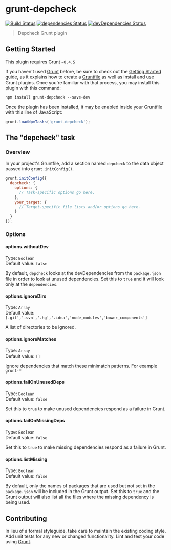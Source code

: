 # grunt-depcheck

[![Build Status](https://travis-ci.org/depcheck/grunt-depcheck.svg?branch=master)](https://travis-ci.org/depcheck/grunt-depcheck)
[![dependencies Status](https://david-dm.org/depcheck/grunt-depcheck/status.svg)](https://david-dm.org/depcheck/grunt-depcheck)
[![devDependencies Status](https://david-dm.org/depcheck/grunt-depcheck/dev-status.svg)](https://david-dm.org/depcheck/grunt-depcheck?type=dev)

> Depcheck Grunt plugin

## Getting Started
This plugin requires Grunt `~0.4.5`

If you haven't used [Grunt](http://gruntjs.com/) before, be sure to check out the [Getting Started](http://gruntjs.com/getting-started) guide, as it explains how to create a [Gruntfile](http://gruntjs.com/sample-gruntfile) as well as install and use Grunt plugins. Once you're familiar with that process, you may install this plugin with this command:

```shell
npm install grunt-depcheck --save-dev
```

Once the plugin has been installed, it may be enabled inside your Gruntfile with this line of JavaScript:

```js
grunt.loadNpmTasks('grunt-depcheck');
```

## The "depcheck" task

### Overview
In your project's Gruntfile, add a section named `depcheck` to the data object passed into `grunt.initConfig()`.

```js
grunt.initConfig({
  depcheck: {
    options: {
      // Task-specific options go here.
    },
    your_target: {
      // Target-specific file lists and/or options go here.
    }
  }
});
```

### Options

#### options.withoutDev
Type: `Boolean`  
Default value: `false`

By default, `depcheck` looks at the devDependencies from the `package.json` file in order to look at unused dependencies. Set this to `true` and
it will look only at the `dependencies`.

#### options.ignoreDirs
Type: `Array`  
Default value: `[.git','.svn','.hg','.idea','node_modules','bower_components']`

A list of directories to be ignored.

#### options.ignoreMatches
Type: `Array`  
Default value: `[]`

Ignore dependencies that match these minimatch patterns. For example `grunt-*`

#### options.failOnUnusedDeps
Type: `Boolean`  
Default value: `false`

Set this to `true` to make unused dependencies respond as a failure in Grunt.

#### options.failOnMissingDeps
Type: `Boolean`  
Default value: `false`

Set this to `true` to make missing dependencies respond as a failure in Grunt.

#### options.listMissing
Type: `Boolean`  
Default value: `false`

By default, only the names of packages that are used but not set in the `package.json` will be included in the Grunt output. Set this to `true`
and the Grunt output will also list all the files where the missing dependency is being used.

## Contributing
In lieu of a formal styleguide, take care to maintain the existing coding style. Add unit tests for any new or changed functionality. Lint and test your code using [Grunt](http://gruntjs.com/).

